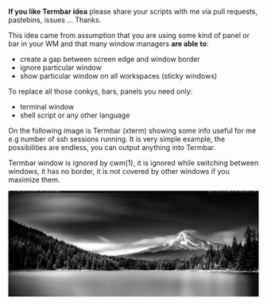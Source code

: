 **If you like Termbar idea** please share your scripts with me via pull
requests, pastebins, issues ...  Thanks.

This idea came from assumption that you are using some kind of panel or
bar in your WM and that many window managers **are able to**:

* create a gap between screen edge and window border
* ignore particular window
* show particular window on all workspaces (sticky windows)

To replace all those conkys, bars, panels you need only:

* terminal window
* shell script or any other language

On the following image is Termbar (xterm) showing some info useful for
me e.g number of ssh sessions running.  It is very simple example, the
possibilities are endless, you can output anything into Termbar.

Termbar window is ignored by cwm(1), it is ignored while switching
between windows, it has no border, it is not covered by other windows if
you maximize them.

![Image of Termbar running in cwm](./screenshot.png "Termbar running in cwm")
